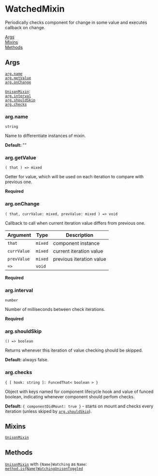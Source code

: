 # WatchedMixin

Periodically checks component for change in some value and executes callback on change.  

[Args](#args)  
[Mixins](#mixins)  
[Methods](#methods)  


## Args

[`arg.name`](#argname)  
[`arg.getValue`](#arggetvalue)  
[`arg.onChange`](#argonchange)  

[`UnisonMixin`](../mixin.unison.Unison/README.md#args):  
[`arg.interval`](#arginterval)  
[`arg.shouldSkip`](#argshouldskip)  
[`arg.checks`](#argchecks)  


### arg.name

`string`

Name to differentiate instances of mixin.  

**Default:** ""  


### arg.getValue

`( that ) => mixed`

Getter for value, which will be used on each iteration to compare with previous one.  

**Required**


### arg.onChange

`( that, currValue: mixed, prevValue: mixed ) => void`

Callback to call when current iteration value differs from previous one.  

| Argument    | Type    | Description              |
| ----------- | ------- | ------------------------ |
| `that`      | `mixed` | component instance       |
| `currValue` | `mixed` | current iteration value  |
| `prevValue` | `mixed` | previous iteration value |
| `=>`        | `void`  |                          |

**Required**


### arg.interval

`number`

Number of milliseconds between check iterations.  

**Required**  


### arg.shouldSkip

`() => boolean`

Returns whenever this iteration of value checking should be skipped.  

**Default:** always false.  


### arg.checks

`{ [ hook: string ]: FuncedThat< boolean > }`

Object with keys named for component lifecycle hook and value of funced boolean, indicating whenever component should perfom checks.  

**Default:** `{ componentDidMount: true }` - starts on mount and checks every iteration (unless skiped by [`arg.shouldSkip`](#argshouldskip)).  


## Mixins

[`UnisonMixin`](../mixin.unison.Unison/README.md)  


## Methods

[`UnisonMixin`](../mixin.unison.Unison/README.md#methods) with `{Name}Watching` as `Name`:  
[`method.is{Name}WatchingUnisonToggled`](../mixin.meta.Toggle/README.md#methodisnametoggled)  
